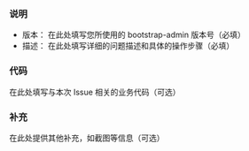 ### 说明

- 版本： 在此处填写您所使用的 bootstrap-admin 版本号（必填）
- 描述： 在此处填写详细的问题描述和具体的操作步骤（必填）

### 代码

在此处填写与本次 Issue 相关的业务代码（可选）

### 补充

在此处提供其他补充，如截图等信息（可选）